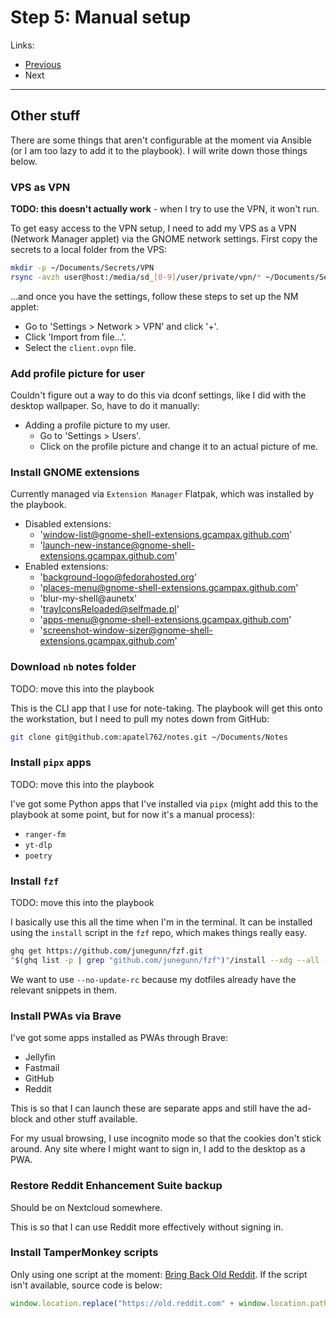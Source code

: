 # Step 5: Manual setup

Links:

- [Previous](./04-AnsiblePlaybook.md)
- Next

---

## Other stuff

There are some things that aren't configurable at the moment via Ansible (or I am too lazy to add it to the playbook). I will write down those things below.

### VPS as VPN

**TODO: this doesn't actually work** - when I try to use the VPN, it won't run.

To get easy access to the VPN setup, I need to add my VPS as a VPN (Network Manager applet) via the GNOME network settings. First copy the secrets to a local folder from the VPS:

```bash
mkdir -p ~/Documents/Secrets/VPN
rsync -avzh user@host:/media/sd_[0-9]/user/private/vpn/* ~/Documents/Secrets/VPN
```

...and once you have the settings, follow these steps to set up the NM applet:

- Go to 'Settings > Network > VPN' and click '+'.
- Click 'Import from file...'.
- Select the `client.ovpn` file.

### Add profile picture for user

Couldn't figure out a way to do this via dconf settings, like I did with the desktop wallpaper. So, have to do it manually:

- Adding a profile picture to my user.
  - Go to 'Settings > Users'.
  - Click on the profile picture and change it to an actual picture of me.

### Install GNOME extensions

Currently managed via `Extension Manager` Flatpak, which was installed by the playbook.

- Disabled extensions:
  - 'window-list@gnome-shell-extensions.gcampax.github.com'
  - 'launch-new-instance@gnome-shell-extensions.gcampax.github.com'
- Enabled extensions:
  - 'background-logo@fedorahosted.org'
  - 'places-menu@gnome-shell-extensions.gcampax.github.com'
  - 'blur-my-shell@aunetx'
  - 'trayIconsReloaded@selfmade.pl'
  - 'apps-menu@gnome-shell-extensions.gcampax.github.com'
  - 'screenshot-window-sizer@gnome-shell-extensions.gcampax.github.com'

### Download `nb` notes folder

TODO: move this into the playbook

This is the CLI app that I use for note-taking. The playbook will get this onto the workstation, but I need to pull my notes down from GitHub:

```bash
git clone git@github.com:apatel762/notes.git ~/Documents/Notes
```

### Install `pipx` apps

TODO: move this into the playbook

I've got some Python apps that I've installed via `pipx` (might add this to the playbook at some point, but for now it's a manual process):

- `ranger-fm`
- `yt-dlp`
- `poetry`

### Install `fzf`

TODO: move this into the playbook

I basically use this all the time when I'm in the terminal. It can be installed using the `install` script in the `fzf` repo, which makes things really easy.

```bash
ghq get https://github.com/junegunn/fzf.git
"$(ghq list -p | grep "github.com/junegunn/fzf")"/install --xdg --all --no-update-rc
```

We want to use `--no-update-rc` because my dotfiles already have the relevant snippets in them.

### Install PWAs via Brave

I've got some apps installed as PWAs through Brave:

- Jellyfin
- Fastmail
- GitHub
- Reddit

This is so that I can launch these are separate apps and still have the ad-block and other stuff available.

For my usual browsing, I use incognito mode so that the cookies don't stick around. Any site where I might want to sign in, I add to the desktop as a PWA.

### Restore Reddit Enhancement Suite backup

Should be on Nextcloud somewhere.

This is so that I can use Reddit more effectively without signing in.

### Install TamperMonkey scripts

Only using one script at the moment: [Bring Back Old Reddit](https://greasyfork.org/en/scripts/44669-bring-back-old-reddit). If the script isn't available, source code is below:

```javascript
window.location.replace("https://old.reddit.com" + window.location.pathname + window.location.search);
```
